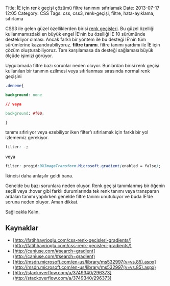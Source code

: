 Title: İE için renk geçişi çözümü filtre tanımını sıfırlamak
Date: 2013-07-17 12:05
Category: CSS
Tags: css, css3, renk-geçişi, filtre, hata-ayıklama, sıfırlama

CSS3 ile gelen güzel özelliklerden birisi [renk geçişleri](http://fatihhayrioglu.com/css-renk-gecisleri-gradients/). Bu güzel özelliği kullanmamızdaki en büyük engel İE’nin bu özelliği İE 10 sürümünde destekliyor olması. Ancak farklı bir yöntem ile bu desteği İE’nin tüm sürümlerine kazandırabiliyoruz. **filtre tanımı**. filtre tanımı yardımı ile İE için çözüm oluşturabiliyoruz. Tam karşılamasa da desteği sağlaması büyük ölçüde işimizi görüyor.

Uygulamada filtre bazı sorunlar neden oluyor. Bunlardan birisi renk geçişi kullanılan bir tanımın ezilmesi veya sıfırlanması sırasında normal renk geçişini

```css
.deneme{

background: none

// veya

background: #f00;

}
```

tanımı sıfırlıyor veya ezebiliyor iken filter’ı sıfırlamak için farklı bir yol izlememiz gerekiyor. 

```css
filter: -;
```

veya

```css
filter: progid:DXImageTransform.Microsoft.gradient(enabled = false);
```

İkincisi daha anlaşılır geldi bana.

Genelde bu bazı sorunlara neden oluyor. Renk geçişi tanımlanmış bir öğenin seçili veya :hover gibi farklı durumlarında tek renk tanımı veya transparan ardalan tanımı yapılırken genelde filtre tanımı unutuluyor ve buda İE’de soruna neden oluyor. Aman dikkat.

Sağlıcakla Kalın.

## Kaynaklar

* [http://fatihhayrioglu.com/css-renk-gecisleri-gradients/](http://fatihhayrioglu.com/css-renk-gecisleri-gradients/)
* [http://caniuse.com/#search=gradient](http://caniuse.com/#search=gradient)
* [http://msdn.microsoft.com/en-us/library/ms532997(v=vs.85).aspx](http://msdn.microsoft.com/en-us/library/ms532997(v=vs.85).aspx)
* [http://stackoverflow.com/a/3749340/296373](http://stackoverflow.com/a/3749340/296373)
